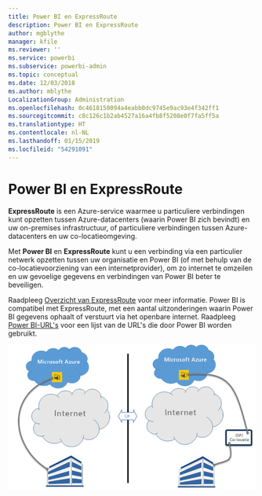 ```yaml
---
title: Power BI en ExpressRoute
description: Power BI en ExpressRoute
author: mgblythe
manager: kfile
ms.reviewer: ''
ms.service: powerbi
ms.subservice: powerbi-admin
ms.topic: conceptual
ms.date: 12/03/2018
ms.author: mblythe
LocalizationGroup: Administration
ms.openlocfilehash: 0c4618150094a4eabb0dc9745e9ac93e4f342ff1
ms.sourcegitcommit: c8c126c1b2ab4527a16a4fb8f5208e0f7fa5ff5a
ms.translationtype: HT
ms.contentlocale: nl-NL
ms.lasthandoff: 01/15/2019
ms.locfileid: "54291091"
---
```

# <a name="power-bi-and-expressroute"></a>Power BI en ExpressRoute

**ExpressRoute** is een Azure-service waarmee u particuliere verbindingen kunt opzetten tussen Azure-datacenters (waarin Power BI zich bevindt) en uw on-premises infrastructuur, of particuliere verbindingen tussen Azure-datacenters en uw co-locatieomgeving.

Met **Power BI** en **ExpressRoute** kunt u een verbinding via een particulier netwerk opzetten tussen uw organisatie en Power BI (of met behulp van de co-locatievoorziening van een internetprovider), om zo internet te omzeilen en uw gevoelige gegevens en verbindingen van Power BI beter te beveiligen.

Raadpleeg [Overzicht van ExpressRoute](/azure/expressroute/expressroute-introduction) voor meer informatie. Power BI is compatibel met ExpressRoute, met een aantal uitzonderingen waarin Power BI gegevens ophaalt of verstuurt via het openbare internet. Raadpleeg [Power BI-URL's](power-bi-whitelist-urls.md) voor een lijst van de URL's die door Power BI worden gebruikt.

![ExpressRoute-diagram](media/service-admin-power-bi-expressroute/pbi_expressroute_1.png)